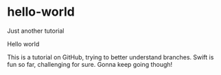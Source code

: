 # hello-world
Just another tutorial

Hello world

This is a tutorial on GitHub, trying to better understand branches. Swift is fun so far, challenging for sure. Gonna keep going though!
